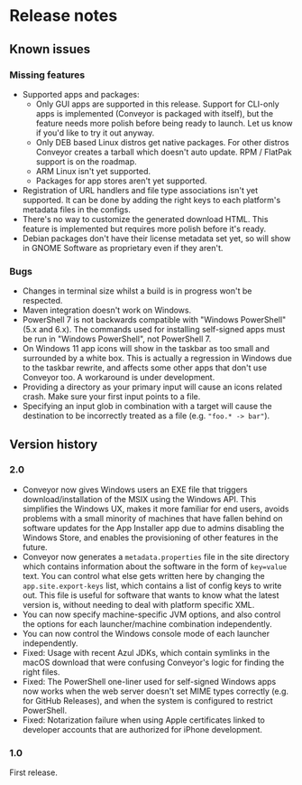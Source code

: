 # Release notes

## Known issues

### Missing features

* Supported apps and packages:
    * Only GUI apps are supported in this release. Support for CLI-only apps is implemented (Conveyor is packaged with itself), but the feature needs more polish before being ready to launch. Let us know if you'd like to try it out anyway.
    * Only DEB based Linux distros get native packages. For other distros Conveyor creates a tarball which doesn't auto update. RPM / FlatPak support is on the roadmap.
    * ARM Linux isn't yet supported.
    * Packages for app stores aren't yet supported.
* Registration of URL handlers and file type associations isn't yet supported. It can be done by adding the right keys to each platform's metadata files in the configs.
* There's no way to customize the generated download HTML. This feature is implemented but requires more polish before it's ready.
* Debian packages don't have their license metadata set yet, so will show in GNOME Software as proprietary even if they aren't.

### Bugs

* Changes in terminal size whilst a build is in progress won't be respected.
* Maven integration doesn't work on Windows.
* PowerShell 7 is not backwards compatible with "Windows PowerShell" (5.x and 6.x). The commands used for installing self-signed apps must be run in "Windows PowerShell", not PowerShell 7.
* On Windows 11 app icons will show in the taskbar as too small and surrounded by a white box. This is actually a regression in Windows due to the taskbar rewrite, and affects some other apps that don't use Conveyor too. A workaround is under development.
* Providing a directory as your primary input will cause an icons related crash. Make sure your first input points to a file.
* Specifying an input glob in combination with a target will cause the destination to be incorrectly treated as a file (e.g. `"foo.* -> bar"`).

## Version history

### 2.0

* Conveyor now gives Windows users an EXE file that triggers download/installation of the MSIX using the Windows API. This simplifies the Windows UX, makes it more familiar for end users, avoids problems with a small minority of machines that have fallen behind on software updates for the App Installer app due to admins disabling the Windows Store, and enables the provisioning of other features in the future.
* Conveyor now generates a `metadata.properties` file in the site directory which contains information about the software in the form of `key=value` text. You can control what else gets written here by changing the `app.site.export-keys` list, which contains a list of config keys to write out. This file is useful for software that wants to know what the latest version is, without needing to deal with platform specific XML.
* You can now specify machine-specific JVM options, and also control the options for each launcher/machine combination independently.
* You can now control the Windows console mode of each launcher independently.
* Fixed: Usage with recent Azul JDKs, which contain symlinks in the macOS download that were confusing Conveyor's logic for finding the right files.
* Fixed: The PowerShell one-liner used for self-signed Windows apps now works when the web server doesn't set MIME types correctly (e.g. for GitHub Releases), and when the system is configured to restrict PowerShell.
* Fixed: Notarization failure when using Apple certificates linked to developer accounts that are authorized for iPhone development.

### 1.0

First release.
